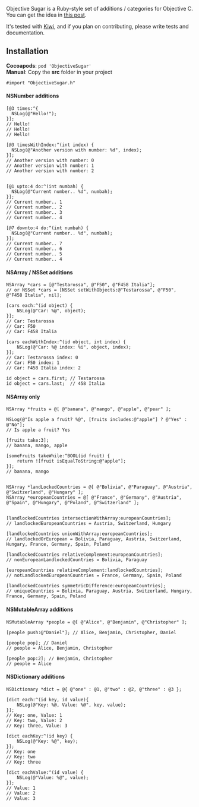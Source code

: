 Objective Sugar is a Ruby-style set of additions / categories for Objective C.
You can get the idea in [this post](http://blog.mneorr.com/2012/11/21/adding-some-ruby-sugar-to-objectivec/).

It's tested with [Kiwi](https://github.com/allending/Kiwi), and if you plan on contributing, please write tests and documentation.
<br/>

## Installation

__Cocoapods__: `pod 'ObjectiveSugar'` <br/>
__Manual__: Copy the __src__ folder in your project<br/>

`#import "ObjectiveSugar.h"`


#### NSNumber additions

``` objc
[@3 times:^{
  NSLog(@"Hello!");
}];
// Hello!
// Hello!
// Hello!

[@3 timesWithIndex:^(int index) {
  NSLog(@"Another version with number: %d", index);
}];
// Another version with number: 0
// Another version with number: 1
// Another version with number: 2


[@1 upto:4 do:^(int numbah) {
  NSLog(@"Current number.. %d", numbah);        
}];
// Current number.. 1
// Current number.. 2
// Current number.. 3
// Current number.. 4

[@7 downto:4 do:^(int numbah) {
  NSLog(@"Current number.. %d", numbah);        
}];
// Current number.. 7
// Current number.. 6
// Current number.. 5
// Current number.. 4
```

#### NSArray / NSSet additions

``` objc
NSArray *cars = [@"Testarossa", @"F50", @"F458 Italia"]; 
// or NSSet *cars = [NSSet setWithObjects:@"Testarossa", @"F50", @"F458 Italia", nil];

[cars each:^(id object) {
    NSLog(@"Car: %@", object); 
}];
// Car: Testarossa
// Car: F50
// Car: F458 Italia

[cars eachWithIndex:^(id object, int index) {    
    NSLog(@"Car: %@ index: %i", object, index); 
}];
// Car: Testarossa index: 0
// Car: F50 index: 1
// Car: F458 Italia index: 2

id object = cars.first; // Testarossa
id object = cars.last;  // 458 Italia
```

#### NSArray only
``` objc
NSArray *fruits = @[ @"banana", @"mango", @"apple", @"pear" ];

NSLog(@"Is apple a fruit? %@", [fruits includes:@"apple"] ? @"Yes" : @"No"];
// Is apple a fruit? Yes

[fruits take:3]; 
// banana, mango, apple

[someFruits takeWhile:^BOOL(id fruit) {
	return ![fruit isEqualToString:@"apple"];
}];
// banana, mango


NSArray *landLockedCountries = @[ @"Bolivia", @"Paraguay", @"Austria", @"Switzerland", @"Hungary" ];
NSArray *europeanCountries = @[ @"France", @"Germany", @"Austria", @"Spain", @"Hungary", @"Poland", @"Switzerland" ];


[landlockedCountries intersectionWithArray:europeanCountries];
// landlockedEuropeanCountries = Austria, Switzerland, Hungary

[landlockedCountries unionWithArray:europeanCountries];
// landlockedOrEuropean = Bolivia, Paraguay, Austria, Switzerland, Hungary, France, Germany, Spain, Poland

[landlockedCountries relativeComplement:europeanCountries];
// nonEuropeanLandlockedCountries = Bolivia, Paraguay

[europeanCountries relativeComplement:landlockedCountries];
// notLandlockedEuropeanCountries = France, Germany, Spain, Poland

[landlockedCountries symmetricDifference:europeanCountries];
// uniqueCountries = Bolivia, Paraguay, Austria, Switzerland, Hungary, France, Germany, Spain, Poland

```

#### NSMutableArray additions

``` objc
NSMutableArray *people = @[ @"Alice", @"Benjamin", @"Christopher" ];

[people push:@"Daniel"]; // Alice, Benjamin, Christopher, Daniel

[people pop]; // Daniel
// people = Alice, Benjamin, Christopher

[people pop:2]; // Benjamin, Christopher
// people = Alice

```

#### NSDictionary additions

``` objc
NSDictionary *dict = @{ @"one" : @1, @"two" : @2, @"three" : @3 };

[dict each:^(id key, id value){
    NSLog(@"Key: %@, Value: %@", key, value);
}];
// Key: one, Value: 1
// Key: two, Value: 2
// Key: three, Value: 3

[dict eachKey:^(id key) {
    NSLog(@"Key: %@", key);
}];
// Key: one
// Key: two
// Key: three

[dict eachValue:^(id value) {
    NSLog(@"Value: %@", value);
}];
// Value: 1
// Value: 2
// Value: 3
```
